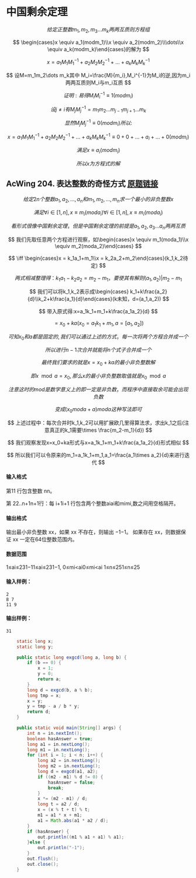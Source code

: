 # 中国剩余定理

$$
给定正整数m_1,m_2,m_3\dots m_k两两互质则方程组
$$

$$
\begin{cases}x \equiv a_1(modm_1)\\x \equiv a_2(modm_2)\\\dots\\x \equiv a_k(modm_k)\end{cases}的解为
$$

$$
x = a_1M_1M_1^{-1}+a_2M_2M_2^{-1}+\dots+a_kM_kM_k^{-1}
$$

$$
设M=m_1m_2\dots m_k其中 M_i=\frac{M}{m_i},M_i^{-1}为M_i的逆,因为m_i两两互质则M_i与m_i互质
$$

$$
证明:易得M_iM_i^{-1}\equiv1(modm_i)
$$

$$
设j\neq i有M_jM_j^{-1}=m_1m_2\dots m_{j-1}m_{j+1}\dots m_k
$$

$$
显然M_jM_j^{-1}\equiv 0(modm_i)所以:
$$

$$
x = a_1M_1M_1^{-1}+a_2M_2M_2^{-1}+\dots+a_kM_kM_k^{-1}\equiv0+0+\dots +a_i+\dots+0(modm_i)
$$

$$
满足x\equiv a_i(modm_i)
$$

$$
所以x为方程式的解
$$

## AcWing 204. 表达整数的奇怪方式   [原题链接](https://www.acwing.com/problem/content/206/)

$$
给定 2n 个整数a_1,a_2,…,a_n和m_1,m_2,…,m_n求一个最小的非负整数 x
$$

$$
满足∀i∈[1,n],x≡m_i(mod a_i)∀i∈[1,n],x≡m_i(mod a_i)
$$

$$
看形式很像中国剩余定理，但是中国剩余定理的前提是a_1,a_2,a_3\dots a_n两两互质
$$

$$
我们先取任意两个方程进行观察，如\begin{cases}x \equiv m_1(moda_1)\\x \equiv m_2(moda_2)\end{cases}
$$

$$
\iff \begin{cases}x = k_1a_1+m_1\\x = k_2a_2+m_2\end{cases}(k_1,k_2待定)
$$

$$
两式相减整理得：k_1a_1-k_2a_2=m_2-m_1，要使其有解则(a_1,a_2)|m_2-m_1
$$

$$
我们可以将k_1,k_2表示成\begin{cases} k_1+k\frac{a_2}{d}\\k_2+k\frac{a_1}{d}\end{cases}(k未知，d=(a_1,a_2))
$$

$$
带入原式得:x=a_1k_1+m_1+k\frac{a_1a_2}{d}
$$

$$
=x_0+ka(x_0=a_1k_1+m_1,a=[a_1,a_2])
$$

$$
可知x_0和a都是固定的,我们可以通过上述的方式，每一次将两个方程合并成一个
$$

$$
所以进行n-1次合并就能将n个式子合并成一个
$$

$$
最终我们要求的就是x=x_0+ka的最小非负整数解
$$

$$
即{x}\mod {a} = x_0,那么x的最小非负整数取值就是x_0 \mod a
$$

$$
注意这时的mod是数学意义上的即一定是非负数，而程序中直接取余可能会出现负数
$$

$$
变成(x_0moda+a)moda这种写法即可
$$

$$
上述过程中：每次合并时k_1,k_2可以用扩展欧几里得算法求，求出k_1之后(注意真正的k_1需要\times \frac{m_2-m_1}{d})
$$

$$
我们观察发现x=x_0+ka形式与x=a_1k_1+m_1+k\frac{a_1a_2}{d}形式相似
$$

$$
所以我们可以令原来的m_1=a_1k_1+m_1,a_1=\frac{a_1\times a_2}{d}来进行迭代
$$



#### 输入格式

第11 行包含整数 nn。

第 22..n+1n+1行：每 i+1i+1 行包含两个整数aiai和mimi,数之间用空格隔开。

#### 输出格式

输出最小非负整数 xx，如果 xx 不存在，则输出 −1−1。
如果存在 xx，则数据保证 xx 一定在64位整数范围内。

#### 数据范围

1≤ai≤231−11≤ai≤231−1,
0≤mi<ai0≤mi<ai
1≤n≤251≤n≤25

#### 输入样例：

```
2
8 7
11 9
```

#### 输出样例：

```
31
```

```java
    static long x;
    static long y;

    public static long exgcd(long a, long b) {
        if (b == 0) {
            x = 1;
            y = 0;
            return a;
        }
        long d = exgcd(b, a % b);
        long tmp = x;
        x = y;
        y = tmp - a / b * y;
        return d;
    }

    public static void main(String[] args) {
        int n = in.nextInt();
        boolean hasAnswer = true;
        long a1 = in.nextLong();
        long m1 = in.nextLong();
        for (int i = 1; i < n; i++) {
            long a2 = in.nextLong();
            long m2 = in.nextLong();
            long d = exgcd(a1, a2);
            if ((m2 - m1) % d != 0) {
                hasAnswer = false;
                break;
            }
            x *= (m2 - m1) / d;
            long t = a2 / d;
            x = (x % t + t) % t;
            m1 = a1 * x + m1;
            a1 = Math.abs(a1 * a2 / d);
        }
        if (hasAnswer) {
            out.println((m1 % a1 + a1) % a1);
        }else {
            out.println("-1");
        }
        out.flush();
        out.close();
    }

```

